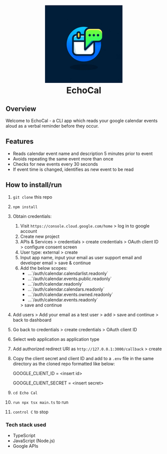 <h1 align="center">
    <img src="https://raw.githubusercontent.com/em-baggie/EchoCal/main/EchoCal_logo.webp" alt="wells score logo" height="250">
    <br/>
    EchoCal
</h1>

## Overview

Welcome to EchoCal - a CLI app which reads your google calendar events aloud as a verbal reminder before they occur.

## Features
- Reads calendar event name and description 5 minutes prior to event
- Avoids repeating the same event more than once
- Checks for new events every 30 seconds
- If event time is changed, identifies as new event to be read

## How to install/run

1. `git clone` this repo
2. `npm install`
3. Obtain credentials:

   1. Visit `https://console.cloud.google.com/home` > log in to google account
   2. Create new project
   3. APIs & Services > credentials > create credentials > OAuth client ID > configure consent screen
   4. User type: external > create
   5. Input app name, input your email as user support email and developer email > save & continue
   6. Add the below scopes:
      <ul>
        <li>...`/auth/calendar.calendarlist.readonly`</li>
        <li>...`/auth/calendar.events.public.readonly`</li>
        <li>...`/auth/calendar.readonly`</li>
        <li>...`/auth/calendar.calendars.readonly`</li>
        <li>...`/auth/calendar.events.owned.readonly`</li>
        <li>...`/auth/calendar.events.readonly`</li>
       </ul>
       > save and continue
5. Add users > Add your email as a test user > add > save and continue > back to dashboard
7. Go back to credentials > create credentials > OAuth client ID
8. Select web application as application type
9. Add authorized redirect URI as `http://127.0.0.1:3000/callback` > create
10. Copy the client secret and client ID and add to a `.env` file in the same directory as the cloned repo formatted like below:
    <p>GOOGLE_CLIENT_ID = &lt;insert id&gt;</p>
    GOOGLE_CLIENT_SECRET = &lt;insert secret&gt;</p>
11. `cd Echo Cal`
12. `run npx tsx main.ts` to run
13. `control C` to stop

### Tech stack used
- TypeScript
- JavaScript (Node.js)
- Google APIs
